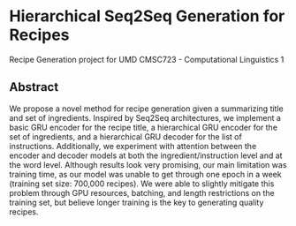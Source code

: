 # Hierarchical Seq2Seq Generation for Recipes 
Recipe Generation project for UMD CMSC723 - Computational Linguistics 1 

## Abstract

We propose a novel method for recipe generation given a summarizing title and set of ingredients. Inspired by Seq2Seq architectures, we implement a basic GRU encoder for the recipe title, a hierarchical GRU encoder for the set of ingredients, and a hierarchical GRU decoder for the list of instructions. Additionally, we experiment with attention between the encoder and decoder models at both the ingredient/instruction level and at the word level.  Although results look very promising, our main limitation was training time, as our model was unable to get through one epoch in a week (training set size: 700,000 recipes). We were able to slightly mitigate this problem through GPU resources, batching, and length restrictions on the training set, but believe longer training is the key to generating quality recipes.




